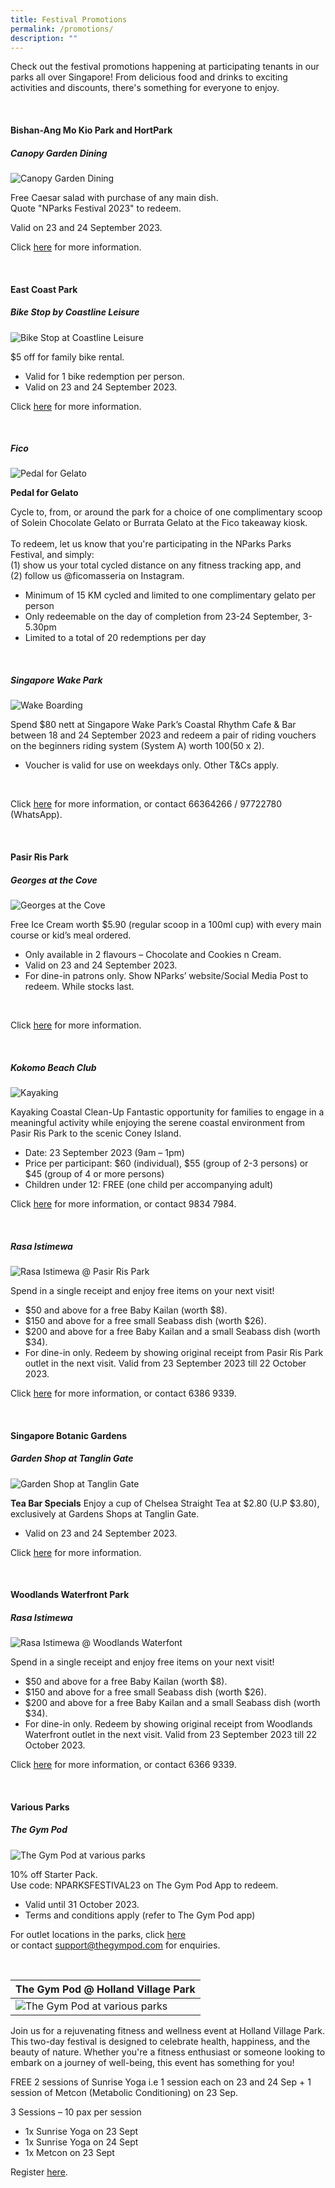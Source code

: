 ```yaml
---
title: Festival Promotions
permalink: /promotions/
description: ""
---
```

Check out the festival promotions happening at participating tenants in our parks all over Singapore! From delicious food and drinks to exciting activities and discounts, there's something for everyone to enjoy. 

<br>

#### Bishan-Ang Mo Kio Park and HortPark 

##### Canopy Garden Dining
![Canopy Garden Dining](/images/canopy%20garden%20dining.jpg)

Free Caesar salad with purchase of any main dish. <br>Quote "NParks Festival 2023" to redeem. 

Valid on 23 and 24 September 2023.  

Click [here](https://www.canopygardendining.com/) for more information. 

 
 <br>

#### East Coast Park 

##### Bike Stop by Coastline Leisure

![Bike Stop at Coastline Leisure](/images/coastline%20leisure.jpg) 

$5 off for family bike rental.

* Valid for 1 bike redemption per person. 
* Valid on 23 and 24 September 2023. 

Click [here](www.coastlineleisure.com.sg) for more information.  


<br>

##### Fico
![Pedal for Gelato](/images/gelato%20fico%201.jpeg)

**Pedal for Gelato**

Cycle to, from, or around the park for a choice of one complimentary scoop of Solein Chocolate Gelato or Burrata Gelato at the Fico takeaway kiosk. <br><br> To redeem, let us know that you're participating in the NParks Parks Festival, and simply:  <br> (1) show us your total cycled distance on any fitness tracking app, and <br>(2) follow us @ficomasseria on Instagram.

* Minimum of 15 KM cycled and limited to one complimentary gelato per person 
* Only redeemable on the day of completion from 23-24 September, 3-5.30pm
* Limited to a total of 20 redemptions per day 

<br>

##### Singapore Wake Park
![Wake Boarding](/images/sg%20wake%20park.jpeg)

Spend $80 nett at Singapore Wake Park’s Coastal Rhythm Cafe &amp; Bar between 18 and 24 September 2023 and redeem a pair of riding vouchers on the beginners riding system (System A) worth $100 ($50 x 2). 
* Voucher is valid for use on weekdays only. Other T&amp;Cs apply.  
<br>  

Click [here](www.singaporewakepark.com) for more information, or contact 66364266 / 97722780 (WhatsApp).



<br>


#### Pasir Ris Park

##### Georges at the Cove
![Georges at the Cove](/images/georges%20at%20the%20cove.jpg)

Free Ice Cream worth $5.90 (regular scoop in a 100ml cup) with every main course or kid’s meal ordered. 
* Only available in 2 flavours – Chocolate and Cookies n Cream. 
* Valid on 23 and 24 September 2023. 
* For dine-in patrons only. Show NParks’ website/Social Media Post to redeem. While stocks last.  
<br> 

Click [here](www.georges.com.sg) for more information.

<br>



##### Kokomo Beach Club 
![Kayaking](/images/kayaking%20expedition%20to%20coney%20island.jpeg)

Kayaking Coastal Clean-Up 
Fantastic opportunity for families to engage in a meaningful activity while enjoying the serene coastal environment from Pasir Ris Park to the scenic Coney Island. 
* Date: 23 September 2023 (9am – 1pm) 
* Price per participant: $60 (individual), $55 (group of 2-3 persons) or $45 (group of 4 or more persons) 
* Children under 12: FREE (one child per accompanying adult) 

Click [here](https://kokomo-beachclub.com/) for more information, or contact 9834 7984.

<br>


 
##### Rasa Istimewa
![Rasa Istimewa @ Pasir Ris Park](/images/rasa%20istimewa%20pasir%20ris%203.jpeg)

Spend in a single receipt and enjoy free items on your next visit! 
* $50 and above for a free Baby Kailan (worth $8). 
* $150 and above for a free small Seabass dish (worth $26). 
* $200 and above for a free Baby Kailan and a small Seabass dish (worth $34). 
* For dine-in only. Redeem by showing original receipt from Pasir Ris Park outlet in the next visit. Valid from 23 September 2023 till 22 October 2023. 

Click [here](https://www.rasaistimewa.sg/pasir-ris-park-menu) for more information, or contact 6386 9339.


<br>

#### Singapore Botanic Gardens

##### Garden Shop at Tanglin Gate
![Garden Shop at Tanglin Gate](/images/garden%20shop%20at%20tanglin%20gate.jpg)

**Tea Bar Specials**
Enjoy a cup of Chelsea Straight Tea at $2.80 (U.P $3.80), exclusively at Gardens Shops at Tanglin Gate. 
* Valid on 23 and 24 September 2023. 

Click [here](www.nparks.gov.sg/sbg/shop-and-dine/gardens-shops) for more information.

<br>



#### Woodlands Waterfront Park

##### Rasa Istimewa 
![Rasa Istimewa @ Woodlands Waterfont](/images/rasa%20istimewa%20@%20waterfront.jpg)

Spend in a single receipt and enjoy free items on your next visit! 
* $50 and above for a free Baby Kailan (worth $8). 
* $150 and above for a free small Seabass dish (worth $26). 
* $200 and above for a free Baby Kailan and a small Seabass dish (worth $34). 
* For dine-in only. Redeem by showing original receipt from Woodlands Waterfront outlet in the next visit. Valid from 23 September 2023 till 22 October 2023. 


Click [here](www.rasaistimewa.sg/woodlands-waterfront-menu) for more information, or contact 6366 9339.

<br>


#### Various Parks

##### The Gym Pod
![The Gym Pod at various parks](/images/the%20gym%20pod.jpg)

10% off Starter Pack.  
Use code: NPARKSFESTIVAL23 on The Gym Pod App to redeem.  
* Valid until 31 October 2023. 
* Terms and conditions apply (refer to The Gym Pod app) 

For outlet locations in the parks, click [here](https://www.thegympod.com/locations/ )  
or contact support@thegympod.com for enquiries.


<br>

| The Gym Pod @ Holland Village Park |
| -------- |
| ![The Gym Pod at various parks](/images/the%20gym%20pod.jpg)

Join us for a rejuvenating fitness and wellness event at Holland Village Park. This two-day festival is designed to celebrate health, happiness, and the beauty of nature. Whether you're a fitness enthusiast or someone looking to embark on a journey of well-being, this event has something for you! <br> 

FREE 2 sessions of Sunrise Yoga i.e 1 session each on 23 and 24 Sep + 1 session of Metcon (Metabolic Conditioning) on 23 Sep. <br>

3 Sessions – 10 pax per session
* 1x Sunrise Yoga on 23 Sept
* 1x Sunrise Yoga on 24 Sept
* 1x Metcon on 23 Sept

Register [here](https://5667agjbl30.typeform.com/to/ATwiUZSx).